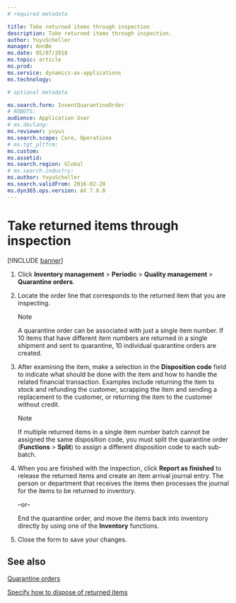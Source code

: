 ```yaml
---
# required metadata

title: Take returned items through inspection   
description: Take returned items through inspection.
author: YuyuScheller
manager: AnnBe
ms.date: 05/07/2018
ms.topic: article
ms.prod: 
ms.service: dynamics-ax-applications
ms.technology: 

# optional metadata

ms.search.form: InventQuarantineOrder
# ROBOTS: 
audience: Application User
# ms.devlang: 
ms.reviewer: yuyus
ms.search.scope: Core, Operations
# ms.tgt_pltfrm: 
ms.custom: 
ms.assetid: 
ms.search.region: Global
# ms.search.industry: 
ms.author: YuyuScheller
ms.search.validFrom: 2016-02-28
ms.dyn365.ops.version: AX 7.0.0
---
```



# Take returned items through inspection 

[!INCLUDE [banner](../includes/banner.md)]


1.  Click **Inventory management** \> **Periodic** \> **Quality management** \> **Quarantine orders**.

2.  Locate the order line that corresponds to the returned item that you are inspecting.

    > [!NOTE]
    > <P>A quarantine order can be associated with just a single item number. If 10 items that have different item numbers are returned in a single shipment and sent to quarantine, 10 individual quarantine orders are created.</P>

3.  After examining the item, make a selection in the **Disposition code** field to indicate what should be done with the item and how to handle the related financial transaction. Examples include returning the item to stock and refunding the customer, scrapping the item and sending a replacement to the customer, or returning the item to the customer without credit.
    
    > [!NOTE]
    > <P>If multiple returned items in a single item number batch cannot be assigned the same disposition code, you must split the quarantine order (<STRONG>Functions</STRONG> &gt; <STRONG>Split</STRONG>) to assign a different disposition code to each sub-batch.</P>


4.  When you are finished with the inspection, click **Report as finished** to release the returned items and create an item arrival journal entry. The person or department that receives the items then processes the journal for the items to be returned to inventory.
    
    –or–
    
    End the quarantine order, and move the items back into inventory directly by using one of the **Inventory** functions.

5.  Close the form to save your changes.

## See also

[Quarantine orders](quarantine-orders.md)

[Specify how to dispose of returned items](specify-how-to-dispose-of-returned-items.md)

  


